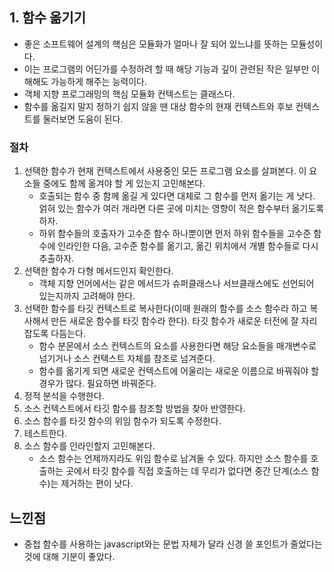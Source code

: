 ## 1. 함수 옮기기
- 좋은 소프트웨어 설계의 핵심은 모듈화가 얼마나 잘 되어 있느냐를 뜻하는 모듈성이다.
- 이는 프로그램의 어딘가를 수정하려 할 때 해당 기능과 깊이 관련된 작은 일부만 이해해도 가능하게 해주는 능력이다.
- 객체 지향 프로그래밍의 핵심 모듈화 컨텍스트는 클래스다.
- 함수를 옮길지 말지 정하기 쉽지 않을 땐 대상 함수의 현재 컨텍스트와 후보 컨텍스트를 둘러보면 도움이 된다.

### 절차
1. 선택한 함수가 현재 컨택스트에서 사용중인 모든 프로그램 요소를 살펴본다. 이 요소들 중에도 함께 옮겨야 할 게 있는지 고민해본다.
   - 호출되는 함수 중 함께 옮길 게 있다면 대체로 그 함수를 먼저 옮기는 게 낫다. 얽혀 있는 함수가 여러 개라면 다른 곳에 미치는 영향이 적은 함수부터 옮기도록 하자.
   - 하위 함수들의 호출자가 고수준 함수 하나뿐이면 먼저 하위 함수들을 고수준 함수에 인라인한 다음, 고수준 함수를 옮기고, 옮긴 위치에서 개별 함수들로 다시 추출하자.
2. 선택한 함수가 다형 메서드인지 확인한다.
    - 객체 지향 언어에서는 같은 메서드가 슈퍼클래스나 서브클래스에도 선언되어 있는지까지 고려해야 한다.
3. 선택한 함수를 타깃 컨텍스트로 복사한다(이때 원래의 함수를 소스 함수라 하고 복사해서 만든 새로운 함수를 타깃 함수라 한다). 타깃 함수가 새로운 터전에 잘 자리 잡도록 다듬는다.
    - 함수 분몬에서 소스 컨텍스트의 요소를 사용한다면 해당 요소들을 매개변수로 넘기거나 소스 컨텍스트 자체를 참조로 넘겨준다.
    - 함수를 옮기게 되면 새로운 컨텍스트에 어울리는 새로운 이름으로 바꿔줘야 할 경우가 많다. 필요하면 바꿔준다.
4. 정적 분석을 수행한다.
5. 소스 컨텍스트에서 타깃 함수를 참조할 방법을 찾아 반영한다.
6. 소스 함수를 타깃 함수의 위임 함수가 되도록 수정한다.
7. 테스트한다.
8. 소스 함수를 인라인할지 고민해본다.
    - 소스 함수는 언제까지라도 위임 함수로 남겨둘 수 있다. 하지만 소스 함수를 호출하는 곳에서 타깃 함수를 직접 호출하는 데 무리가 없다면 중간 단계(소스 함수)는 제거하는 편이 낫다.



## 느낀점
- 중첩 함수를 사용하는 javascript와는 문법 자체가 달라 신경 쓸 포인트가 줄었다는 것에 대해 기분이 좋았다.